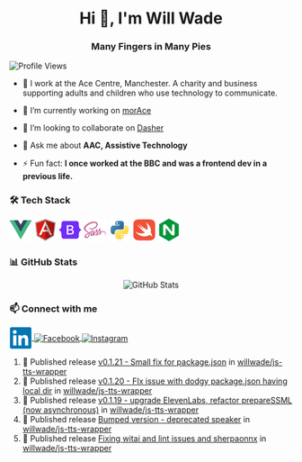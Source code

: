 <h1 align="center">Hi 👋, I'm Will Wade</h1>
<h3 align="center">Many Fingers in Many Pies</h3>

<p align="left"> <img src="https://komarev.com/ghpvc/?username=willwade" alt="Profile Views" /> </p>

- 🏢 I work at the Ace Centre, Manchester. A charity and business supporting adults and children who use technology to communicate.

- 🔭 I’m currently working on [morAce](http://github.com/acecentre/morace)

- 👯 I’m looking to collaborate on [Dasher](https://dasher.acecentre.net)

- 💬 Ask me about **AAC, Assistive Technology**

- ⚡ Fun fact: **I once worked at the BBC and was a frontend dev in a previous life.**

### 🛠 Tech Stack

<p align="left">
  <img src="https://github.com/devicons/devicon/raw/v2.16.0/icons/vuejs/vuejs-original.svg" alt="Vue.js" width="40" height="40"/>
  <img src="https://github.com/devicons/devicon/raw/v2.16.0/icons/angularjs/angularjs-original.svg" alt="AngularJS" width="40" height="40"/>
  <img src="https://github.com/devicons/devicon/raw/v2.16.0/icons/bootstrap/bootstrap-plain.svg" alt="Bootstrap" width="40" height="40"/>
  <img src="https://github.com/devicons/devicon/raw/v2.16.0/icons/sass/sass-original.svg" alt="Sass" width="40" height="40"/>
  <img src="https://github.com/devicons/devicon/raw/v2.16.0/icons/python/python-original.svg" alt="Python" width="40" height="40"/>
  <img src="https://github.com/devicons/devicon/raw/v2.16.0/icons/swift/swift-original.svg" alt="Swift" width="40" height="40"/>
  <img src="https://github.com/devicons/devicon/raw/v2.16.0/icons/nginx/nginx-original.svg" alt="Nginx" width="40" height="40"/>
</p>

### 📊 GitHub Stats

<p align="center"> 
  <img src="https://github-readme-stats.vercel.app/api?username=willwade&show_icons=true" alt="GitHub Stats" />
</p>

### 📫 Connect with me

<p align="left">
  <a href="https://linkedin.com/in/willwade" target="_blank">
    <img align="center" src="https://github.com/devicons/devicon/raw/v2.16.0/icons/linkedin/linkedin-original.svg" alt="LinkedIn" width="40" height="40"/>
  </a>
  <a href="https://fb.com/will.wade1" target="_blank">
    <img align="center" src="https://cdn.jsdelivr.net/npm/simple-icons@6.15.0/icons/facebook.svg" alt="Facebook" width="40" height="40"/>
  </a>
  <a href="https://instagram.com/willwade" target="_blank">
    <img align="center" src="https://cdn.jsdelivr.net/npm/simple-icons@6.15.0/icons/instagram.svg" alt="Instagram" width="40" height="40"/>
  </a>
</p>

<!--START_SECTION:activity-->
1. 🚀 Published release [v0.1.21 - Small fix for package.json](https://github.com/willwade/js-tts-wrapper/releases/tag/v0.1.21) in [willwade/js-tts-wrapper](https://github.com/willwade/js-tts-wrapper)
2. 🚀 Published release [v0.1.20 - FIx issue with dodgy package.json having local dir](https://github.com/willwade/js-tts-wrapper/releases/tag/v0.1.20) in [willwade/js-tts-wrapper](https://github.com/willwade/js-tts-wrapper)
3. 🚀 Published release [v0.1.19 - upgrade ElevenLabs, refactor prepareSSML (now asynchronous)](https://github.com/willwade/js-tts-wrapper/releases/tag/v0.1.19) in [willwade/js-tts-wrapper](https://github.com/willwade/js-tts-wrapper)
4. 🚀 Published release [Bumped version - deprecated speaker](https://github.com/willwade/js-tts-wrapper/releases/tag/v0.1.17) in [willwade/js-tts-wrapper](https://github.com/willwade/js-tts-wrapper)
5. 🚀 Published release [Fixing witai and lint issues and sherpaonnx](https://github.com/willwade/js-tts-wrapper/releases/tag/v0.1.16) in [willwade/js-tts-wrapper](https://github.com/willwade/js-tts-wrapper)
<!--END_SECTION:activity-->
